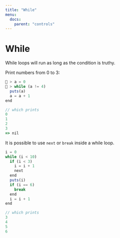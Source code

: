 ```yaml
---
title: "While"
menu:
  docs:
    parent: "controls"
---
```

# While
While loops will run as long as the condition is truthy.

Print numbers from 0 to 3:

```js
🚀 > a = 0
🚀 > while (a != 4)
  puts(a)
  a = a + 1
end

// which prints
0
1
2
3
=> nil
```

It is possible to use `next` or `break` inside a while loop.

```js
i = 0
while (i < 10)
  if (i < 3)
    i = i + 1
    next
  end
  puts(i)
  if (i == 6)
    break
  end
  i = i + 1
end

// which prints
3
4
5
6
```